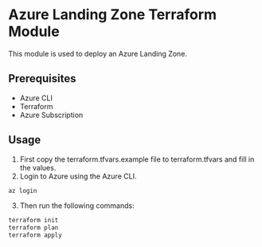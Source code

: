 # Azure Landing Zone Terraform Module

This module is used to deploy an Azure Landing Zone.

## Prerequisites

- Azure CLI
- Terraform
- Azure Subscription

## Usage

1. First copy the terraform.tfvars.example file to terraform.tfvars and fill in the values.
2. Login to Azure using the Azure CLI.
```bash
az login
```
3. Then run the following commands:
```bash
terraform init
terraform plan
terraform apply
```
